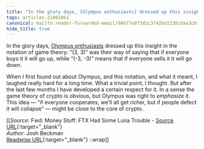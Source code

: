 ```yaml
---
title: "In the glory days, [Olympus enthusiasts] dressed up this insight ..."
tags: articles-21861061
canonical: mailto:reader-forwarded-email/98677a973d2c3f428a1338cdaa3cb7ec
hide_title: true
---
```


In the glory days, [Olympus enthusiasts](https://link.mail.bloombergbusiness.com/click/29960075.389300/aHR0cHM6Ly9hbGV4YW5kZXItcm96bm93c2tpLm1lZGl1bS5jb20vdGhlLW9obWl6YXRpb24tb2YtZGVmaS0zLTMtOWU0MTA1MDllMGFj/630657ea9ad01a9b280f27cbB27e5c5bd) dressed up this insight in the notation of game theory: “(3, 3)” was their way of saying that if everyone buys it it will go up, while “(-3, -3)” means that if everyone sells it it will go down.

When I first found out about Olympus, and this notation, and what it meant, I laughed really hard for a long time. What a trivial point, I thought. But after the last few months I have developed a certain respect for it. In a sense the game theory of crypto is obvious, but Olympus was right to *emphasize* it. This idea — “if everyone cooperates, we’ll all get richer, but if people defect it will collapse” — might be close to the core of crypto.


[[_Source_: Fwd: Money Stuff: FTX Had Some Luna Trouble - [Source URL](mailto:reader-forwarded-email/98677a973d2c3f428a1338cdaa3cb7ec){:target="_blank"}<br>
_Author_: Josh Beckman<br>
[Readwise URL](https://readwise.io/open/432369397){:target="_blank"}
::wrap]]